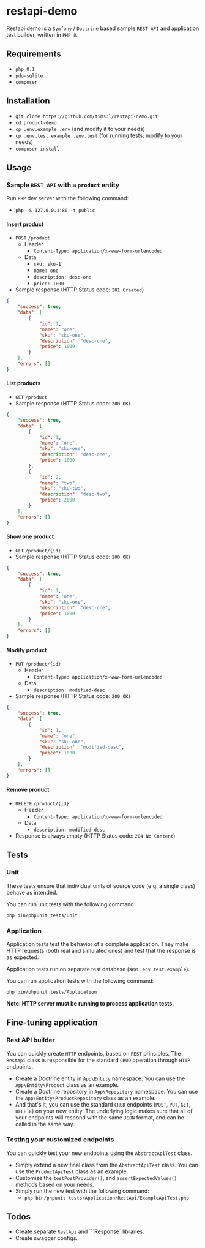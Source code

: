 # restapi-demo
Restapi demo is a `Symfony` / `Doctrine` based sample `REST API` and application test builder, written in `PHP 8`.

## Requirements
- `php 8.1`
- `pdo-sqlite`
- `composer`

## Installation
- `git clone https://github.com/tims3l/restapi-demo.git`
- `cd product-demo`
- `cp .env.example .env` (and modify it to your needs)
- `cp .env.test.example .env.test` (for running tests; modify to your needs)
- `composer install`

## Usage

### Sample `REST API` with a `product` entity
Run `PHP` dev server with the following command:
- `php -S 127.0.0.1:80 -t public`


#### Insert product
- `POST` `/product`
    - Header
        - `Content-Type: application/x-www-form-urlencoded`
    - Data
        - `sku: sku-1`
        - `name: one`
        - `description: desc-one`
        - `price: 1000`
- Sample response (HTTP Status code: `201 Created`)
```json
{
	"success": true,
	"data": [
		{
			"id": 1,
			"name": "one",
			"sku": "sku-one",
			"description": "desc-one",
			"price": 1000
		}
	],
	"errors": []
}
```


#### List products
- `GET` `/product`
- Sample response (HTTP Status code: `200 OK`)
```json
{
	"success": true,
	"data": [
		{
			"id": 1,
			"name": "one",
			"sku": "sku-one",
			"description": "desc-one",
			"price": 1000
		},
		{
			"id": 2,
			"name": "two",
			"sku": "sku-two",
			"description": "desc-two",
			"price": 2000
		}
	],
	"errors": []
}
```

#### Show one product
- `GET` `/product/{id}`
- Sample response (HTTP Status code: `200 OK`)
```json
{
	"success": true,
	"data": [
		{
			"id": 1,
			"name": "one",
			"sku": "sku-one",
			"description": "desc-one",
			"price": 1000
		}
	],
	"errors": []
}
```

#### Modify product
- `PUT` `/product/{id}`
    - Header
        - `Content-Type: application/x-www-form-urlencoded`
    - Data
        - `description: modified-desc`
- Sample response (HTTP Status code: `200 OK`)
```json
{
	"success": true,
	"data": [
		{
			"id": 1,
			"name": "one",
			"sku": "sku-one",
			"description": "modified-desc",
			"price": 1000
		}
	],
	"errors": []
}
```

#### Remove product
- `DELETE` `/product/{id}`
    - Header
        - `Content-Type: application/x-www-form-urlencoded`
    - Data
        - `description: modified-desc`
- Response is always empty (HTTP Status code: `204 No Content`)


## Tests

### Unit
These tests ensure that individual units of source code (e.g. a single class) behave as intended.

You can run unit tests with the following command:

`php bin/phpunit tests/Unit`

### Application
Application tests test the behavior of a complete application. They make HTTP requests (both real and simulated ones) and test that the response is as expected.

Application tests run on separate test database (see `.env.test.example`).

You can run application tests with the following command:

`php bin/phpunit tests/Application`

**Note: HTTP server must be running to process application tests.**


## Fine-tuning application

### Rest API builder
You can quickly create `HTTP` endpoints, based on `REST` principles. The `RestApi` class is responsible for the standard `CRUD` operation through `HTTP` endpoints.
- Create a Doctrine entity in `App\Entity` namespace. You can use the `App\Entity\Product` class as an example.
- Create a Doctrine repository in `App\Repository` namespace. You can use the `App\Entity\ProductRepository` class as an example.
- And that's it, you can use the standard `CRUD` endpoints (`POST`, `PUT`, `GET`, `DELETE`) on your new entity. The underlying logic makes sure that all of your endpoints will respond with the same `JSON` format, and can be called in the same way. 

### Testing your customized endpoints
You can quickly test your new endpoints using the `AbstractApiTest` class.
- Simply extend a new final class from the `AbstractApiTest` class. You can use the `ProductApiTest` class as an example.
- Customize the `testPostProvider()`, and `assertExpectedValues()` methods based on your needs.
- Simply run the new test with the following command:
    - `php bin/phpunit tests/Application/RestApi/ExampleApiTest.php`

## Todos
- Create separate `RestApi` and ```Response` libraries.
- Create swagger configs.
